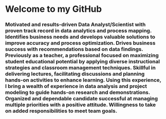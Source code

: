 #  Welcome to my GitHub
###  Motivated and results-driven Data Analyst/Scientist with proven track record in data analytics and process mapping. Identifies business needs and develops valuable solutions to improve accuracy and process optimization. Drives business success with recommendations based on data findings. Previously as a teacher, a professional focused on maximizing student educational potential by applying diverse instructional strategies and classroom management techniques. Skillful in delivering lectures, facilitating discussions and planning hands-on activities to enhance learning. Using this experience, I bring a wealth of experience in data analysis and project modeling to guide hands-on research and demonstrations.  Organized and dependable candidate successful at managing multiple priorities with a positive attitude. Willingness to take on added responsibilities to meet team goals.
